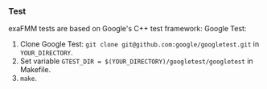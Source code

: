 ### Test

exaFMM tests are based on Google's C++ test framework: Google Test:

1. Clone Google Test: `git clone git@github.com:google/googletest.git` in `YOUR_DIRECTORY`.
2. Set variable `GTEST_DIR = $(YOUR_DIRECTORY)/googletest/googletest` in Makefile.
3. `make`.
